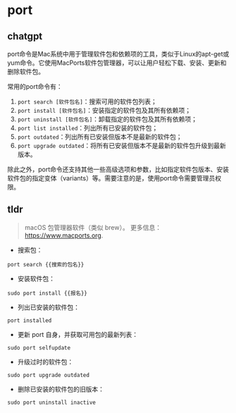 # port 
## chatgpt 
port命令是Mac系统中用于管理软件包和依赖项的工具，类似于Linux的apt-get或yum命令。它使用MacPorts软件包管理器，可以让用户轻松下载、安装、更新和删除软件包。

常用的port命令有：

1. `port search [软件包名]`：搜索可用的软件包列表；
2. `port install [软件包名]`：安装指定的软件包及其所有依赖项；
3. `port uninstall [软件包名]`：卸载指定的软件包及其所有依赖项；
4. `port list installed`：列出所有已安装的软件包；
5. `port outdated`：列出所有已安装但版本不是最新的软件包；
6. `port upgrade outdated`：将所有已安装但版本不是最新的软件包升级到最新版本。

除此之外，port命令还支持其他一些高级选项和参数，比如指定软件包版本、安装软件包的指定变体（variants）等。需要注意的是，使用port命令需要管理员权限。 

## tldr 
 
> macOS 包管理器软件（类似 brew）。
> 更多信息：<https://www.macports.org>.

- 搜索包：

`port search {{搜索的包名}}`

- 安装软件包：

`sudo port install {{报名}}`

- 列出已安装的软件包：

`port installed`

- 更新 port 自身，并获取可用包的最新列表：

`sudo port selfupdate`

- 升级过时的软件包：

`sudo port upgrade outdated`

- 删除已安装的软件包的旧版本：

`sudo port uninstall inactive`

